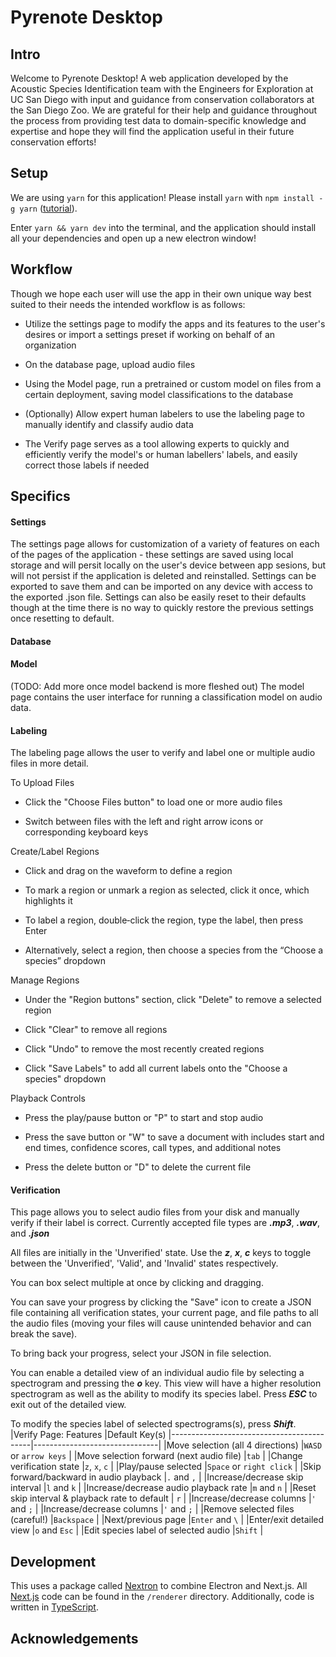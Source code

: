 # Pyrenote Desktop

  

## Intro

  

Welcome to Pyrenote Desktop! A web application developed by the Acoustic Species Identification team with the Engineers for Exploration at UC San Diego with input and guidance from conservation collaborators at the San Diego Zoo. We are grateful for their help and guidance throughout the process from providing test data to domain-specific knowledge and expertise and hope they will find the application useful in their future conservation efforts!

  

## Setup

  

We are using `yarn` for this application! Please install `yarn` with `npm install -g yarn` ([tutorial](https://www.digitalocean.com/community/tutorials/how-to-install-and-use-the-yarn-package-manager-for-node-js)).

  

Enter `yarn && yarn dev` into the terminal, and the application should install all your dependencies and open up a new electron window!

  

## Workflow

  

Though we hope each user will use the app in their own unique way best suited to their needs the intended workflow is as follows:

- Utilize the settings page to modify the apps and its features to the user's desires or import a settings preset if working on behalf of an organization

- On the database page, upload audio files

- Using the Model page, run a pretrained or custom model on files from a certain deployment, saving model classifications to the database

- (Optionally) Allow expert human labelers to use the labeling page to manually identify and classify audio data

- The Verify page serves as a tool allowing experts to quickly and efficiently verify the model's or human labellers' labels, and easily correct those labels if needed

  

## Specifics

  

#### Settings

  

The settings page allows for customization of a variety of features on each of the pages of the application - these settings are saved using local storage and will persit locally on the user's device between app sesions, but will not persist if the application is deleted and reinstalled. Settings can be exported to save them and can be imported on any device with access to the exported .json file. Settings can also be easily reset to their defaults though at the time there is no way to quickly restore the previous settings once resetting to default.

  

#### Database

  

#### Model

  

(TODO: Add more once model backend is more fleshed out) The model page contains the user interface for running a classification model on audio data.

  

#### Labeling

  

The labeling page allows the user to verify and label one or multiple audio files in more detail.

To Upload Files

- Click the "Choose Files button" to load one or more audio files

- Switch between files with the left and right arrow icons or corresponding keyboard keys

Create/Label Regions

- Click and drag on the waveform to define a region

- To mark a region or unmark a region as selected, click it once, which highlights it

- To label a region, double‑click the region, type the label, then press Enter

- Alternatively, select a region, then choose a species from the “Choose a species” dropdown

Manage Regions

- Under the "Region buttons" section, click "Delete" to remove a selected region

- Click "Clear" to remove all regions

- Click "Undo" to remove the most recently created regions

- Click "Save Labels" to add all current labels onto the "Choose a species" dropdown

Playback Controls

- Press the play/pause button or "P" to start and stop audio

- Press the save button or "W" to save a document with includes start and end times, confidence scores, call types, and additional notes

- Press the delete button or "D" to delete the current file

  

#### Verification
This page allows you to select audio files from your disk and manually verify if their label is correct. Currently accepted file types are ***.mp3***, ***.wav***, and ***.json***
  
All files are initially in the 'Unverified' state. Use the ***z***, ***x***, ***c*** keys to toggle between the 'Unverified', 'Valid', and 'Invalid' states respectively.

You can box select multiple at once by clicking and dragging.

You can save your progress by clicking the "Save" icon to create a JSON file containing all verification states, your current page, and file paths to all the audio files (moving your files will cause unintended behavior and can break the save).

To bring back your progress, select your JSON in file selection.

You can enable a detailed view of an individual audio file by selecting a spectrogram and pressing the ***o*** key. This view will have a higher resolution spectrogram as well as the ability to modify its species label. Press ***ESC*** to exit out of the detailed view.

To modify the species label of selected spectrograms(s), press ***Shift***.
|Verify Page: Features		 				|Default Key(s)
|-------------------------------------------|-------------------------------|
|Move selection	(all 4 directions) 			|`WASD` or `arrow keys`         |
|Move selection forward (next audio file)   |`tab` 				           	|
|Change verification state 					|`z`, `x`, `c`					|
|Play/pause selected 						|`Space` or `right click`		|
|Skip forward/backward in audio playback 	|`.` and `,` 					|
|Increase/decrease skip interval		 	|`l` and `k` 					|
|Increase/decrease audio playback rate		|`m` and `n` 					|
|Reset skip interval & playback rate to default |	`r`						|
|Increase/decrease columns					|`'` and `;`					|
|Increase/decrease columns					|`'` and `;`					|
|Remove selected files (careful!) 			|`Backspace`					|
|Next/previous page 						|`Enter` and `\` 				|
|Enter/exit detailed view					|`o` and `Esc`					|
|Edit species label of selected audio		|`Shift`						|

## Development

  

This uses a package called [Nextron](https://blog.logrocket.com/building-app-next-js-electron/) to combine Electron and Next.js. All [Next.js](https://nextjs.org/) code can be found in the `/renderer` directory. Additionally, code is written in [TypeScript](https://www.typescriptlang.org/).

  

## Acknowledgements



